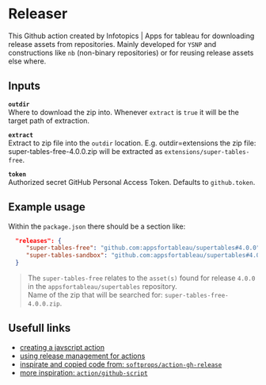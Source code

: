 # Releaser

This Github action created by Infotopics | Apps for tableau for downloading release assets from repositories.
Mainly developed for `YSNP` and constructions like `nb` (non-binary repositories) or for reusing release assets else where.

## Inputs

**`outdir`**  
Where to download the zip into. Whenever `extract` is `true` it will be the target path of extraction.

**`extract`**  
Extract to zip file into the `outdir` location. E.g. outdir=extensions the zip file: super-tables-free-4.0.0.zip will be extracted as `extensions/super-tables-free`.

**`token`**  
Authorized secret GitHub Personal Access Token. Defaults to `github.token`.

## Example usage

Within the `package.json` there should be a section like:

```json
  "releases": {
     "super-tables-free": "github.com:appsfortableau/supertables#4.0.0",
     "super-tables-sandbox": "github.com:appsfortableau/supertables#4.0.0"
  }
```

> The `super-tables-free` relates to the `asset(s)` found for release `4.0.0` in the `appsfortableau/supertables` repository.  
> Name of the zip that will be searched for: `super-tables-free-4.0.0.zip`.

## Usefull links

- [creating a javscript action](https://docs.github.com/en/actions/creating-actions/creating-a-javascript-action)
- [using release management for actions](https://docs.github.com/en/actions/creating-actions/about-custom-actions#using-release-management-for-actions)
- [inspirate and copied code from: `softprops/action-gh-release`](https://github.com/softprops/action-gh-release)
- [more inspiration: `action/github-script`](https://github.com/actions/github-script)
